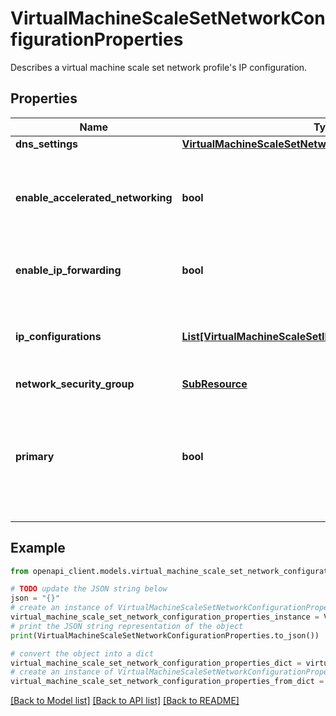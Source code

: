 # VirtualMachineScaleSetNetworkConfigurationProperties

Describes a virtual machine scale set network profile's IP configuration.

## Properties

Name | Type | Description | Notes
------------ | ------------- | ------------- | -------------
**dns_settings** | [**VirtualMachineScaleSetNetworkConfigurationDnsSettings**](VirtualMachineScaleSetNetworkConfigurationDnsSettings.md) |  | [optional] 
**enable_accelerated_networking** | **bool** | Specifies whether the network interface is accelerated networking-enabled. | [optional] 
**enable_ip_forwarding** | **bool** | Whether IP forwarding enabled on this NIC. | [optional] 
**ip_configurations** | [**List[VirtualMachineScaleSetIPConfiguration]**](VirtualMachineScaleSetIPConfiguration.md) | Specifies the IP configurations of the network interface. | 
**network_security_group** | [**SubResource**](SubResource.md) |  | [optional] 
**primary** | **bool** | Specifies the primary network interface in case the virtual machine has more than 1 network interface. | [optional] 

## Example

```python
from openapi_client.models.virtual_machine_scale_set_network_configuration_properties import VirtualMachineScaleSetNetworkConfigurationProperties

# TODO update the JSON string below
json = "{}"
# create an instance of VirtualMachineScaleSetNetworkConfigurationProperties from a JSON string
virtual_machine_scale_set_network_configuration_properties_instance = VirtualMachineScaleSetNetworkConfigurationProperties.from_json(json)
# print the JSON string representation of the object
print(VirtualMachineScaleSetNetworkConfigurationProperties.to_json())

# convert the object into a dict
virtual_machine_scale_set_network_configuration_properties_dict = virtual_machine_scale_set_network_configuration_properties_instance.to_dict()
# create an instance of VirtualMachineScaleSetNetworkConfigurationProperties from a dict
virtual_machine_scale_set_network_configuration_properties_from_dict = VirtualMachineScaleSetNetworkConfigurationProperties.from_dict(virtual_machine_scale_set_network_configuration_properties_dict)
```
[[Back to Model list]](../README.md#documentation-for-models) [[Back to API list]](../README.md#documentation-for-api-endpoints) [[Back to README]](../README.md)


